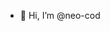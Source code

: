 - 👋 Hi, I’m @neo-cod


<!---
neo-cod/neo-cod is a ✨ special ✨ repository because its `README.md` (this file) appears on your GitHub profile.
You can click the Preview link to take a look at your changes.
--->
